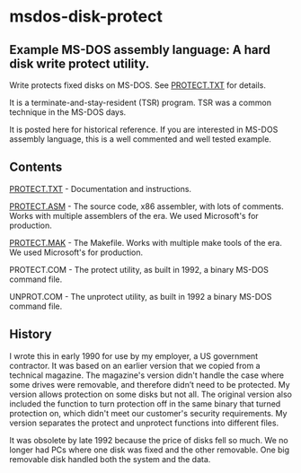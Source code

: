 # msdos-disk-protect

## Example MS-DOS assembly language: A hard disk write protect utility.

Write protects fixed disks on MS-DOS. See [PROTECT.TXT](PROTECT.TXT) for details.

It is a terminate-and-stay-resident (TSR) program. TSR was a common technique in the MS-DOS days.

It is posted here for historical reference. If you are interested in MS-DOS assembly language, this is a well commented and well tested example.

## Contents

[PROTECT.TXT](PROTECT.TXT) - Documentation and instructions.

[PROTECT.ASM](PROTECT.ASM) - The source code, x86 assembler, with lots of comments. Works with multiple assemblers of the era. We used Microsoft's for production.

[PROTECT.MAK](PROTECT.MAK) - The Makefile. Works with multiple make tools of the era. We used Microsoft's for production.

PROTECT.COM - The protect utility, as built in 1992, a binary MS-DOS command file.

UNPROT.COM - The unprotect utility, as built in 1992 a binary MS-DOS command file.

## History

I wrote this in early 1990 for use by my employer, a US government contractor. It was based on an earlier version that we copied from a technical magazine. The magazine's version didn't handle the case where some drives were removable, and therefore didn’t need to be protected. My version allows protection on some disks but not all. The original version also included the function to turn protection off in the same binary that turned protection on, which didn't meet our customer's security requirements. My version separates the protect and unprotect functions into different files.

It was obsolete by late 1992 because the price of disks fell so much. We no longer had PCs where one disk was fixed and the other removable. One big removable disk handled both the system and the data.  

